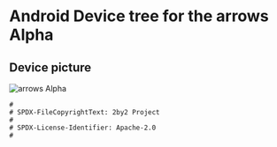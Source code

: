 # Android Device tree for the arrows Alpha

## Device picture
![arrows Alpha](https://www.fcnt.com/product/arrows/f-51f-dcm/images/color/img-alpha-color_wh.png "arrows Alpha")

```
#
# SPDX-FileCopyrightText: 2by2 Project
#
# SPDX-License-Identifier: Apache-2.0
#
```
